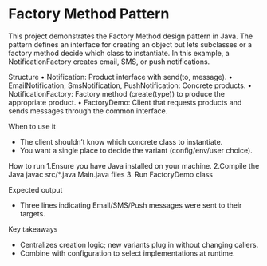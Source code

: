 # Factory Method Pattern

This project demonstrates the Factory Method design pattern in Java. The pattern defines an interface for creating an object but lets subclasses or a factory method decide which class to instantiate. In this example, a NotificationFactory creates email, SMS, or push notifications.

Structure
•  Notification: Product interface with send(to, message).
•  EmailNotification, SmsNotification, PushNotification: Concrete products.
•  NotificationFactory: Factory method (create(type)) to produce the appropriate product.
•  FactoryDemo: Client that requests products and sends messages through the common interface.

When to use it
- The client shouldn’t know which concrete class to instantiate.
- You want a single place to decide the variant (config/env/user choice).


How to run 
    1.Ensure you have Java installed on your machine.
    2.Compile the Java javac src/*.java Main.java files
    3. Run FactoryDemo class 


Expected output 
- Three lines indicating Email/SMS/Push messages were sent to their targets.

Key takeaways
- Centralizes creation logic; new variants plug in without changing callers.
- Combine with configuration to select implementations at runtime.
